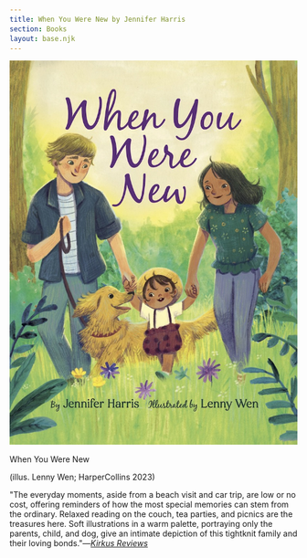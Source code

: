 ```yaml
---
title: When You Were New by Jennifer Harris
section: Books
layout: base.njk
---
```


<div class="max-w-prose">

<img class="mr-5 mb-5 md:max-w-sm" src="/img/when-you-were-new-cover.jpg"/>

<p class="italic font-bold">When You Were New</p>

<p>(illus. Lenny Wen; HarperCollins 2023)</p>

<p>"The everyday moments, aside from a beach visit and car trip, are low or no cost, offering reminders of how the most special memories can stem from the ordinary. Relaxed reading on the couch, tea parties, and picnics are the treasures here. Soft illustrations in a warm palette, portraying only the parents, child, and dog, give an intimate depiction of this tightknit family and their loving bonds."―<i><a href="https://www.kirkusreviews.com/book-reviews/jennifer-harris/when-you-were-new/">Kirkus Reviews</a></i></p>
